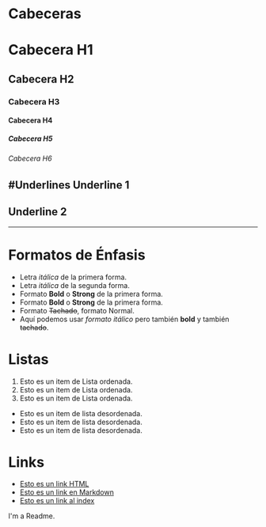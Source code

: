 # Cabeceras
# Cabecera H1
## Cabecera H2
### Cabecera H3
#### Cabecera H4
##### Cabecera H5
###### Cabecera H6

#Underlines
Underline 1 
-----------

Underline 2
-----------
-----------

# Formatos de Énfasis
- Letra *itálica* de la primera forma.
- Letra _itálica_ de la segunda forma.
- Formato **Bold** o **Strong** de la primera forma.
- Formato __Bold__ o __Strong__ de la primera forma.
- Formato ~~Tachado~~, formato Normal.
- Aquí podemos usar *formato itálico* pero también **bold** y también ~~tachado~~.

# Listas 
1. Esto es un item de Lista ordenada.
2. Esto es un item de Lista ordenada.
3. Esto es un item de Lista ordenada.
- Esto es un item de lista desordenada.
- Esto es un item de lista desordenada.
- Esto es un item de lista desordenada.

# Links
- <a href="https://www.google.com">Esto es un link HTML</a>
- [Esto es un link en Markdown](http://www.google.com)
- [Esto es un link al index](index.html)

I'm a Readme.